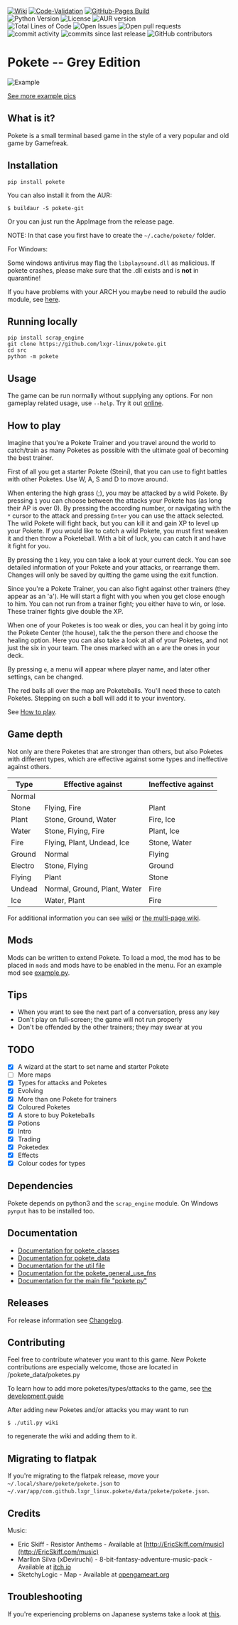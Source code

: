 [![Wiki](https://github.com/lxgr-linux/pokete/actions/workflows/main.yml/badge.svg)](https://github.com/lxgr-linux/pokete/actions/workflows/main.yml)
[![Code-Validation](https://github.com/lxgr-linux/pokete/actions/workflows/main_validate.yml/badge.svg)](https://github.com/lxgr-linux/pokete/actions/workflows/main_validate.yml)
[![GitHub-Pages Build](https://github.com/lxgr-linux/pokete/actions/workflows/documentation.yml/badge.svg)](https://github.com/lxgr-linux/pokete/actions/workflows/documentation.yml)
<br>
![Python Version](https://img.shields.io/github/pipenv/locked/python-version/lxgr-linux/pokete)
![License](https://img.shields.io/github/license/lxgr-linux/pokete)
![AUR version](https://img.shields.io/aur/version/pokete-git)
<br>
![Total Lines of Code](https://img.shields.io/tokei/lines/github/lxgr-linux/pokete)
![Open Issues](https://img.shields.io/github/issues/lxgr-linux/pokete)
![Open pull requests](https://img.shields.io/github/issues-pr/lxgr-linux/pokete)
![commit activity](https://img.shields.io/github/commit-activity/m/lxgr-linux/pokete)
![commits since last release](https://img.shields.io/github/commits-since/lxgr-linux/pokete/latest/master?include_prereleases)
![GitHub contributors](https://img.shields.io/github/contributors/lxgr-linux/pokete)

# Pokete -- Grey Edition

![Example](assets/ss/ss01.png)

[See more example pics](assets/pics.md)

## What is it?

Pokete is a small terminal based game in the style of a very popular and old game by Gamefreak.

## Installation

```shell
pip install pokete
```

You can also install it from the AUR:

```shell
$ buildaur -S pokete-git
```

Or you can just run the AppImage from the release page.

NOTE: In that case you first have to create the `~/.cache/pokete/` folder.

For Windows:

Some windows antivirus may flag the `libplaysound.dll` as malicious. If pokete crashes, please make sure that the .dll
exists and is **not** in quarantine!

If you have problems with your ARCH you maybe need to rebuild the audio module, see [here](playsound/README.md).

## Running locally

```shell
pip install scrap_engine
git clone https://github.com/lxgr-linux/pokete.git
cd src
python -m pokete
```

## Usage

The game can be run normally without supplying any options.
For non gameplay related usage, use `--help`.
Try it out [online](https://replit.com/@lxgr-linux/pokete).

## How to play

Imagine that you're a Pokete Trainer and you travel around the world to catch/train as many Poketes as possible with the
ultimate goal of becoming the best trainer.

First of all you get a starter Pokete (Steini), that you can use to fight battles with other Poketes.
Use W, A, S and D to move around.

When entering the high grass (;), you may be attacked by a wild Pokete. By pressing `1` you can choose between the
attacks your Pokete has (as long their AP is over 0). By pressing the according number, or navigating with the `*`
cursor to the attack and pressing `Enter` you can use the attack selected. The wild Pokete will fight back, but you can
kill it and gain XP to level up your Pokete. If you would like to catch a wild Pokete, you must first weaken it and then
throw a Poketeball. With a bit of luck, you can catch it and have it fight for you.

By pressing the `1` key, you can take a look at your current deck. You can see detailed information of your Pokete and
your attacks, or rearrange them.
Changes will only be saved by quitting the game using the exit function.

Since you're a Pokete Trainer, you can also fight against other trainers (they appear as an 'a'). He will start a fight
with you when you get close enough to him. You can not run from a trainer fight; you either have to win, or lose. These
trainer fights give double the XP.

When one of your Poketes is too weak or dies, you can heal it by going into the Pokete Center (the house), talk the the
person there and choose the healing option.
Here you can also take a look at all of your Poketes, and not just the six in your team. The ones marked with an `o` are
the ones in your deck.

By pressing `e`, a menu will appear where player name, and later other settings, can be changed.

The red balls all over the map are Poketeballs. You'll need these to catch Poketes. Stepping on such a ball will add it
to your inventory.

See [How to play](docs/HowToPlay.md).

## Game depth

Not only are there Poketes that are stronger than others, but also Poketes with different types, which are effective
against some types and ineffective against others.

| Type    | Effective against            | Ineffective against |
|---------|------------------------------|---------------------|
| Normal  |                              |                     |
| Stone   | Flying, Fire                 | Plant               |
| Plant   | Stone, Ground, Water         | Fire, Ice           |
| Water   | Stone, Flying, Fire          | Plant, Ice          |
| Fire    | Flying, Plant, Undead, Ice   | Stone, Water        |
| Ground  | Normal                       | Flying              |
| Electro | Stone, Flying                | Ground              |
| Flying  | Plant                        | Stone               |
| Undead  | Normal, Ground, Plant, Water | Fire                |
| Ice     | Water, Plant                 | Fire                |

For additional information you can see [wiki](wiki.md) or
[the multi-page wiki](https://lxgr-linux.github.io/pokete/wiki-multi).

## Mods

Mods can be written to extend Pokete. To load a mod, the mod has to be placed in `mods` and mods have to be enabled in
the menu.
For an example mod see [example.py](mods/example.py).

## Tips

- When you want to see the next part of a conversation, press any key
- Don't play on full-screen; the game will not run properly
- Don't be offended by the other trainers; they may swear at you

## TODO

- [x] A wizard at the start to set name and starter Pokete
- [ ] More maps
- [x] Types for attacks and Poketes
- [x] Evolving
- [x] More than one Pokete for trainers
- [x] Coloured Poketes
- [x] A store to buy Poketeballs
- [x] Potions
- [x] Intro
- [x] Trading
- [x] Poketedex
- [x] Effects
- [x] Colour codes for types

## Dependencies

Pokete depends on python3 and the `scrap_engine` module.
On Windows `pynput` has to be installed too.

## Documentation

- [Documentation for pokete_classes](https://lxgr-linux.github.io/pokete/doc/pokete_classes/index.html)
- [Documentation for pokete_data](https://lxgr-linux.github.io/pokete/doc/pokete_data/index.html)
- [Documentation for the util file](https://lxgr-linux.github.io/pokete/doc/util.html)
- [Documentation for the pokete_general_use_fns](https://lxgr-linux.github.io/pokete/doc/pokete_general_use_fns.html "pokete_general_use_fns.py")
- [Documentation for the main file "pokete.py"](https://lxgr-linux.github.io/pokete/doc/pokete.html "pokete.py")

## Releases

For release information see [Changelog](Changelog.md).

## Contributing

Feel free to contribute whatever you want to this game.
New Pokete contributions are especially welcome, those are located in /pokete_data/poketes.py

To learn how to add more poketes/types/attacks to the game, see [the development guide](docs/DevGuide.md)

After adding new Poketes and/or attacks you may want to run

```shell
$ ./util.py wiki
```

to regenerate the wiki and adding them to it.

## Migrating to flatpak

If you're migrating to the flatpak release, move your `~/.local/share/pokete/pokete.json`
to `~/.var/app/com.github.lxgr_linux.pokete/data/pokete/pokete.json`.

## Credits

Music:

- Eric Skiff - Resistor Anthems - Available at [http://EricSkiff.com/music](http://EricSkiff.com/music)
- Marllon Silva (xDeviruchi) - 8-bit-fantasy-adventure-music-pack - Available
  at [itch.io](https://xdeviruchi.itch.io/8-bit-fantasy-adventure-music-pack)
- SketchyLogic - Map - Available
  at [opengameart.org](https://opengameart.org/content/nes-shooter-music-5-tracks-3-jingles)

## Troubleshooting

If you're experiencing problems on Japanese systems take a look
at [this](https://gist.github.com/z80oolong/c7523367b798bdda094f859342f4c8be).
